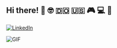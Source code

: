 
## Hi there! 👋 :nerd_face: :dominican_republic: :us: :video_game: :computer: :pizza:

[![LinkedIn](https://img.shields.io/badge/-Linkedin-0077B5?style=for-the-badge&logo=linkedin&logoColor=white)](https://www.linkedin.com/in/amadotejada/)

<img alt="GIF" src="https://media.giphy.com/media/13HgwGsXF0aiGY/giphy.gif"/>

